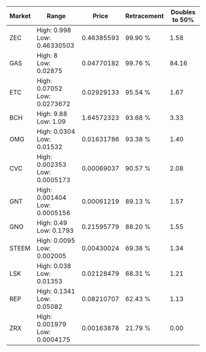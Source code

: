 | Market | Range | Price| Retracement | Doubles to 50% |
| --- | --- | --- | --- | --- |
| ZEC | High: 0.998<br />Low: 0.46330503 | 0.46385593 | 99.90 % | 1.58 |
| GAS | High: 8<br />Low: 0.02875 | 0.04770182 | 99.76 % | 84.16 |
| ETC | High: 0.07052<br />Low: 0.0273672 | 0.02929133 | 95.54 % | 1.67 |
| BCH | High: 9.88<br />Low: 1.09 | 1.64572323 | 93.68 % | 3.33 |
| OMG | High: 0.0304<br />Low: 0.01532 | 0.01631786 | 93.38 % | 1.40 |
| CVC | High: 0.002353<br />Low: 0.0005173 | 0.00069037 | 90.57 % | 2.08 |
| GNT | High: 0.001404<br />Low: 0.0005156 | 0.00061219 | 89.13 % | 1.57 |
| GNO | High: 0.49<br />Low: 0.1793 | 0.21595779 | 88.20 % | 1.55 |
| STEEM | High: 0.0095<br />Low: 0.002005 | 0.00430024 | 69.38 % | 1.34 |
| LSK | High: 0.038<br />Low: 0.01353 | 0.02128479 | 68.31 % | 1.21 |
| REP | High: 0.1341<br />Low: 0.05082 | 0.08210707 | 62.43 % | 1.13 |
| ZRX | High: 0.001979<br />Low: 0.0004175 | 0.00163878 | 21.79 % | 0.00 |
